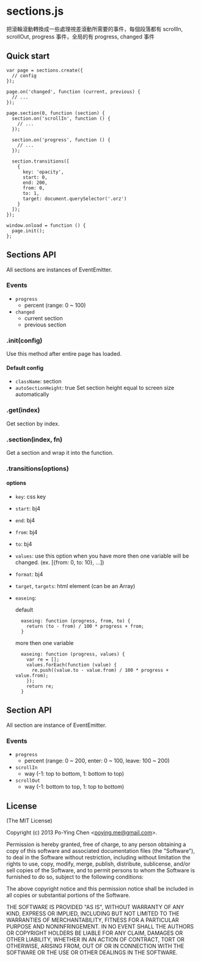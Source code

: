 sections.js
===========

把滾輪滾動轉換成一些處理視差滾動所需要的事件，每個段落都有 scrollIn, scrollOut, progress 事件，全局的有 progress, changed 事件

## Quick start

    var page = sections.create({
      // config 
    });

    page.on('changed', function (current, previous) {
      // ...
    });

    page.section(0, function (section) {
      section.on('scrollIn', function () {
        // ...
      });

      section.on('progress', function () {
        // ...
      });

      section.transitions([
        {
          key: 'opacity',
          start: 0,
          end: 200,
          from: 0,
          to: 1,
          target: document.querySelector('.orz')
        }
      ]);
    });

    window.onload = function () {
      page.init();
    };

## Sections API

All sections are instances of EventEmitter.

### Events

* `progress`
    * percent (range: 0 ~ 100)
* `changed`
    * current section
    * previous section

### .init(config)

Use this method after entire page has loaded.

#### Default config

* `className`: section
* `autoSectionHeight`: true
    Set section height equal to screen size automatically

### .get(index)

Get section by index.

### .section(index, fn)

Get a section and wrap it into the function.

### .transitions(options)

#### options

* `key`: css key
* `start`: bj4
* `end`: bj4
* `from`: bj4
* `to`: bj4
* `values`: use this option when you have more then one variable will be changed. (ex. [{from: 0, to: 10}, ...])
* `format`: bj4
* `target`, `targets`: html element (can be an Array)
* `easeing`:

    default

        easeing: function (progress, from, to) {
          return (to - from) / 100 * progress + from;
        }

    more then one variable

        easeing: function (progress, values) {
          var re = [];
          values.forEach(function (value) {
            re.push((value.to - value.from) / 100 * progress + value.from);
          });
          return re;
        }

## Section API

All section are instance of EventEmitter.

### Events

* `progress`
    * percent (range: 0 ~ 200, enter: 0 ~ 100, leave: 100 ~ 200)
* `scrollIn`
    * way (-1: top to bottom, 1: bottom to top)
* `scrollOut`
    * way (-1: bottom to top, 1: top to bottom)

## License

(The MIT License)

Copyright (c) 2013 Po-Ying Chen &lt;poying.me@gmail.com&gt;.

Permission is hereby granted, free of charge, to any person obtaining a copy
of this software and associated documentation files (the "Software"), to deal
in the Software without restriction, including without limitation the rights
to use, copy, modify, merge, publish, distribute, sublicense, and/or sell
copies of the Software, and to permit persons to whom the Software is
furnished to do so, subject to the following conditions:

The above copyright notice and this permission notice shall be included in
all copies or substantial portions of the Software.

THE SOFTWARE IS PROVIDED "AS IS", WITHOUT WARRANTY OF ANY KIND, EXPRESS OR
IMPLIED, INCLUDING BUT NOT LIMITED TO THE WARRANTIES OF MERCHANTABILITY,
FITNESS FOR A PARTICULAR PURPOSE AND NONINFRINGEMENT. IN NO EVENT SHALL THE
AUTHORS OR COPYRIGHT HOLDERS BE LIABLE FOR ANY CLAIM, DAMAGES OR OTHER
LIABILITY, WHETHER IN AN ACTION OF CONTRACT, TORT OR OTHERWISE, ARISING FROM,
OUT OF OR IN CONNECTION WITH THE SOFTWARE OR THE USE OR OTHER DEALINGS IN
THE SOFTWARE.

